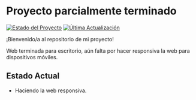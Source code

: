 # Proyecto parcialmente terminado

[![Estado del Proyecto](https://img.shields.io/badge/Estado-En%20Desarrollo-yellow.svg)](https://github.com/MaciasDaniel/Clinica-Dental-App)
[![Última Actualización](https://img.shields.io/badge/Última%20Actualización-Diciembre%202024-blue.svg)](https://github.com/MaciasDaniel/Clinica-Dental-App/commits/main/)

¡Bienvenido/a al repositorio de mi proyecto!

Web terminada para escritorio, aún falta por hacer responsiva la web para dispositivos móviles.

## Estado Actual

- Haciendo la web responsiva.